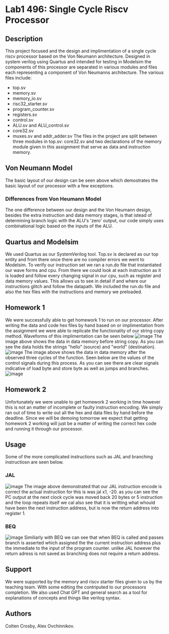 # Lab1 496: Single Cycle Riscv Processor
## Description
  This project focused and the design and implimentation of a single cycle riscv processor based on the Von Neumann architecture. Designed in system verilog using Quartus and intended for testing in Modelsim the components of this processor are separated in various modules and files each representing a component of Von Neumanns architecture. The various files include:
* top.sv
* memory.sv
* memory_io.sv
* risc32_starter.sv
* program_counter.sv 
* registers.sv
* control.sv
* ALU.sv and ALU_control.sv
* core32.sv
* muxes.sv and addr_adder.sv
  The files in the project are split between three modules in top.sv: core32.sv and two declarations of the memory module given in this assignment that serve as data and instruction memory.
##  Von Neumann Model

  The basic layout of our design can be seen above which demostrates the basic layout of our processor with a few exceptions.
### Differences from Von Heumann Model
  The one difference between our design and the Von Heumann design, besides the extra instruction and data memory stages, is that istead of determining 
  branch logic with the ALU's 'zero' output, our code simply uses combinational logic based on the inputs of the ALU.
## Quartus and Modelsim
  We used Quartus as our SystemVerilog tool. Top.sv is declared as our top entity and from there once there are no compiler errors we went to Modelsim. To verify our instruction set we ran a run.do file that instantiated our wave forms and cpu. From there we could look at each instruction as it is loaded and follow every changing signal in our cpu, such as register and data memory values. This allows us to see in detail if and where our instructions glitch and follow the datapath. We included the run.do file and also the hex files with the instructions and memory we preloaded.
## Homework 1
  We were successfully able to get homework 1 to run on our processor. After writing the data and code hex files by hand based on or implimentation from the assignment we were able to replicate the functionality of our string copy method. Waveforms of this implimentation can be seen below
![image](https://github.com/ccolten3/496stuff/assets/156143216/54c8b1cd-4e1c-4abc-958f-60ae159ad328)
  The image above shows the data in data memory before string copy. As you can see the data holds the strings "hello" (source) and "world" (destination).
![image](https://github.com/ccolten3/496stuff/assets/156143216/6e0f4dd8-bd31-47e5-9e4a-2391a712afba)
  The image above shows the data in data memory after the observed three cycles of the function. Seen below are the values of the control signals during this process. As you can see there are clear signals indicative of load byte and store byte as well as jumps and branches.
![image](https://github.com/ccolten3/496stuff/assets/156143216/a6f7880b-180c-49d6-a5a7-fa47f8d09caf)
## Homework 2
  Unfortunately we were unable to get homework 2 working in time however this is not an matter of incomplete or faulty instruction encoding. We simply ran out of time to write out all the hex and data files by hand before the deadline. Since we will be demoing tomorrow we expect that getting homework 2 working will just be a matter of writing the correct hex code and running it through our processor. 
## Usage 
  Some of the more complicated instructions such as JAL and branching instructiosn are seen below.
### JAL
![image](https://github.com/ccolten3/496stuff/assets/156143216/e327f692-3c87-4e88-8b61-50d3989a2dca)
  The image above demonstrated that our JAL instruction encode is correct the actual instruction for this is was jal x1, -20. as you can see the PC output at the next clock cycle was moved back 20 bytes or 5 instruction and the loop repeats itself we cal also see that it is writting what whould have been the next instruction address, but is now the return address into register 1.
### BEQ
![image](https://github.com/ccolten3/496stuff/assets/156143216/1ff298ae-c4db-4cb4-858b-a699ca95987e)
  Similiarly with BEQ we can see that when BEQ is called and passes branch is asserted which assigned the the current instruction address plus the immediate to the input of the program counter. unlike JAL however the return adress is not saved as branching does not require a return address.
## Support 
  We were supported by the memory and riscv starter files given to us by the teaching team. With some editing the contriputed to our processors completion. We also used Chat GPT and general search as a tool for explanations of concepts and things like verilog syntax.
## Authors
Colten Crosby, Alex Ovchinnikov.

  
